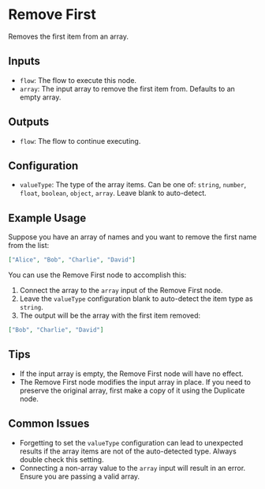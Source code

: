 # Remove First

Removes the first item from an array.

## Inputs

- `flow`: The flow to execute this node.
- `array`: The input array to remove the first item from. Defaults to an empty array.

## Outputs

- `flow`: The flow to continue executing.

## Configuration

- `valueType`: The type of the array items. Can be one of: `string`, `number`, `float`, `boolean`, `object`, `array`. Leave blank to auto-detect.

## Example Usage

Suppose you have an array of names and you want to remove the first name from the list:

```json
["Alice", "Bob", "Charlie", "David"]
```

You can use the Remove First node to accomplish this:

1. Connect the array to the `array` input of the Remove First node. 
2. Leave the `valueType` configuration blank to auto-detect the item type as `string`.
3. The output will be the array with the first item removed:

```json
["Bob", "Charlie", "David"] 
```

## Tips

- If the input array is empty, the Remove First node will have no effect.
- The Remove First node modifies the input array in place. If you need to preserve the original array, first make a copy of it using the Duplicate node.

## Common Issues

- Forgetting to set the `valueType` configuration can lead to unexpected results if the array items are not of the auto-detected type. Always double check this setting.
- Connecting a non-array value to the `array` input will result in an error. Ensure you are passing a valid array.